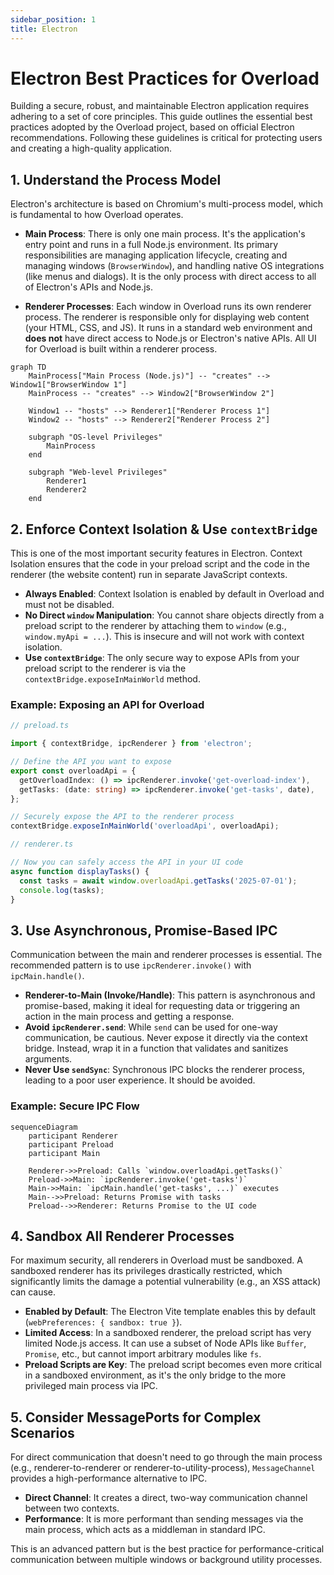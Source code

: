 ```yaml
---
sidebar_position: 1
title: Electron
---
```


# Electron Best Practices for Overload

Building a secure, robust, and maintainable Electron application requires adhering to a set of core principles. This guide outlines the essential best practices adopted by the Overload project, based on official Electron recommendations. Following these guidelines is critical for protecting users and creating a high-quality application.

## 1. Understand the Process Model

Electron's architecture is based on Chromium's multi-process model, which is fundamental to how Overload operates.

- **Main Process**: There is only one main process. It's the application's entry point and runs in a full Node.js environment. Its primary responsibilities are managing application lifecycle, creating and managing windows (`BrowserWindow`), and handling native OS integrations (like menus and dialogs). It is the only process with direct access to all of Electron's APIs and Node.js.

- **Renderer Processes**: Each window in Overload runs its own renderer process. The renderer is responsible only for displaying web content (your HTML, CSS, and JS). It runs in a standard web environment and **does not** have direct access to Node.js or Electron's native APIs. All UI for Overload is built within a renderer process.

```mermaid
graph TD
    MainProcess["Main Process (Node.js)"] -- "creates" --> Window1["BrowserWindow 1"]
    MainProcess -- "creates" --> Window2["BrowserWindow 2"]

    Window1 -- "hosts" --> Renderer1["Renderer Process 1"]
    Window2 -- "hosts" --> Renderer2["Renderer Process 2"]

    subgraph "OS-level Privileges"
        MainProcess
    end

    subgraph "Web-level Privileges"
        Renderer1
        Renderer2
    end
```

## 2. Enforce Context Isolation & Use `contextBridge`

This is one of the most important security features in Electron. Context Isolation ensures that the code in your preload script and the code in the renderer (the website content) run in separate JavaScript contexts.

- **Always Enabled**: Context Isolation is enabled by default in Overload and must not be disabled.
- **No Direct `window` Manipulation**: You cannot share objects directly from a preload script to the renderer by attaching them to `window` (e.g., `window.myApi = ...`). This is insecure and will not work with context isolation.
- **Use `contextBridge`**: The only secure way to expose APIs from your preload script to the renderer is via the `contextBridge.exposeInMainWorld` method.

### Example: Exposing an API for Overload

```typescript
// preload.ts

import { contextBridge, ipcRenderer } from 'electron';

// Define the API you want to expose
export const overloadApi = {
  getOverloadIndex: () => ipcRenderer.invoke('get-overload-index'),
  getTasks: (date: string) => ipcRenderer.invoke('get-tasks', date),
};

// Securely expose the API to the renderer process
contextBridge.exposeInMainWorld('overloadApi', overloadApi);
```

```typescript
// renderer.ts

// Now you can safely access the API in your UI code
async function displayTasks() {
  const tasks = await window.overloadApi.getTasks('2025-07-01');
  console.log(tasks);
}
```

## 3. Use Asynchronous, Promise-Based IPC

Communication between the main and renderer processes is essential. The recommended pattern is to use `ipcRenderer.invoke()` with `ipcMain.handle()`.

- **Renderer-to-Main (Invoke/Handle)**: This pattern is asynchronous and promise-based, making it ideal for requesting data or triggering an action in the main process and getting a response.
- **Avoid `ipcRenderer.send`**: While `send` can be used for one-way communication, be cautious. Never expose it directly via the context bridge. Instead, wrap it in a function that validates and sanitizes arguments.
- **Never Use `sendSync`**: Synchronous IPC blocks the renderer process, leading to a poor user experience. It should be avoided.

### Example: Secure IPC Flow

```mermaid
sequenceDiagram
    participant Renderer
    participant Preload
    participant Main

    Renderer->>Preload: Calls `window.overloadApi.getTasks()`
    Preload->>Main: `ipcRenderer.invoke('get-tasks')`
    Main->>Main: `ipcMain.handle('get-tasks', ...)` executes
    Main-->>Preload: Returns Promise with tasks
    Preload-->>Renderer: Returns Promise to the UI code
```

## 4. Sandbox All Renderer Processes

For maximum security, all renderers in Overload must be sandboxed. A sandboxed renderer has its privileges drastically restricted, which significantly limits the damage a potential vulnerability (e.g., an XSS attack) can cause.

- **Enabled by Default**: The Electron Vite template enables this by default (`webPreferences: { sandbox: true }`).
- **Limited Access**: In a sandboxed renderer, the preload script has very limited Node.js access. It can use a subset of Node APIs like `Buffer`, `Promise`, etc., but cannot import arbitrary modules like `fs`.
- **Preload Scripts are Key**: The preload script becomes even more critical in a sandboxed environment, as it's the only bridge to the more privileged main process via IPC.

## 5. Consider MessagePorts for Complex Scenarios

For direct communication that doesn't need to go through the main process (e.g., renderer-to-renderer or renderer-to-utility-process), `MessageChannel` provides a high-performance alternative to IPC.

- **Direct Channel**: It creates a direct, two-way communication channel between two contexts.
- **Performance**: It is more performant than sending messages via the main process, which acts as a middleman in standard IPC.

This is an advanced pattern but is the best practice for performance-critical communication between multiple windows or background utility processes. 